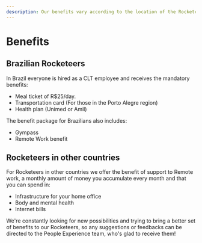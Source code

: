 ```yaml
---
description: Our benefits vary according to the location of the Rocketeer.
---
```


# Benefits

## Brazilian Rocketeers

In Brazil everyone is hired as a CLT employee and receives the mandatory benefits:

* Meal ticket of R$25/day. 
* Transportation card \(For those in the Porto Alegre region\)
* Health plan \(Unimed or Amil\)

The benefit package for Brazilians also includes:

* Gympass
* Remote Work benefit

## Rocketeers in other countries

For Rocketeers in other countries we offer the benefit of support to Remote work, a monthly amount of money you accumulate every month and that you can spend in:

* Infrastructure for your home office
* Body and mental health
* Internet bills

We're constantly looking for new possibilities and trying to bring a better set of benefits to our Rocketeers, so any suggestions or feedbacks can be directed to the People Experience team, who's glad to receive them!

